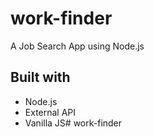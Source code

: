 # work-finder
A Job Search App using Node.js

## Built with
* Node.js
* External API
* Vanilla JS# work-finder

